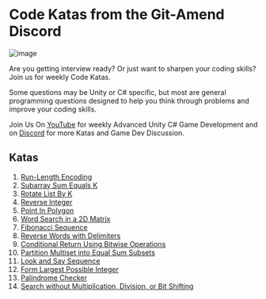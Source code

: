 # Code Katas from the Git-Amend Discord
![image](https://github.com/adammyhre/Code-Katas/assets/38876398/bef58635-b882-4417-844b-1b65533c9470)

Are you getting interview ready? Or just want to sharpen your coding skills? Join us for weekly Code Katas.

Some questions may be Unity or C# specific, but most are general programming questions designed to help you 
think through problems and improve your coding skills.

Join Us On [YouTube](https://youtube.com/@git-amend?sub_confirmation=1) for weekly Advanced Unity C# Game Development 
and on [Discord](https://discord.gg/FDRZGQBBUC) for more Katas and Game Dev Discussion.

## Katas
1. [Run-Length Encoding](Katas/RunlengthEncoding/)
2. [Subarray Sum Equals K](Katas/SubarraySumEqualsK/)
3. [Rotate List By K](Katas/RotateListByK/)
4. [Reverse Integer](Katas/ReverseInteger/)
5. [Point In Polygon](Katas/PointInPolygon/)
6. [Word Search in a 2D Matrix](Katas/WordSearch/)
7. [Fibonacci Sequence](Katas/FibonacciSequence/)
8. [Reverse Words with Delimiters](Katas/ReverseDelimitedWords/)
9. [Conditional Return Using Bitwise Operations](Katas/BitwiseConditional/)
10. [Partition Multiset into Equal Sum Subsets](Katas/PartitionMultiset/)
11. [Look and Say Sequence](Katas/LookAndSaySequence/)
12. [Form Largest Possible Integer](Katas/FormLargestInteger/)
13. [Palindrome Checker](Katas/PalindromeChecker/)
14. [Search without Multiplication, Division, or Bit Shifting](Katas/SortedListSearch/)
